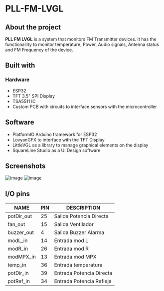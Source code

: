 # PLL-FM-LVGL

## About the project
**PLL FM LVGL** is a system that monitors FM Transmitter devices. It has the functionallity to monitor temperature, Power, Audio signals, Antenna status and FM Frequency of the device.

## Built with

### Hardware
- ESP32
- TFT 3.5" SPI Display
- TSA5511 IC
- Custom PCB with circuits to interface sensors with the microcontroller

## Software
- PlatformIO Arduino framework for ESP32
- LovyanGFX to interface with the TFT Display
- LittleVGL as a library to manage graphical elements on the display
- SquareLine Studio as a UI Design software

## Screenshots
![image](https://user-images.githubusercontent.com/5252636/235233701-cbb16249-8196-4086-8f1f-abefa7751b10.png)
![image](https://user-images.githubusercontent.com/5252636/235233767-fd1c98bc-075a-48a4-96ed-b8f30183ebb1.png)


## I/O pins

| NAME       | PIN | DESCRIPTION              |
|------------|-----|--------------------------|
| potDir_out | 25  | Salida Potencia Directa  |
| fan_out    | 15  | Salida Ventilador        |
| buzzer_out | 4   | Salida Buzzer Alarma     |
| modL_in    | 14  | Entrada mod L            |
| modR_in    | 26  | Entrada mod R            |
| modMPX_in  | 13  | Entrada mod MPX          |
| temp_in    | 36  | Entrada temperatura      |
| potDir_in  | 39  | Entrada Potencia Directa |
| potRef_in  | 34  | Entrada Potencia Refleja |
